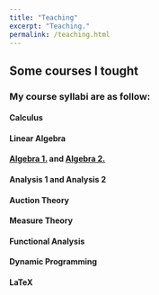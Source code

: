 ```yaml
---
title: "Teaching"
excerpt: "Teaching."
permalink: /teaching.html
---
```

## Some courses I tought

### My course syllabi are as follow:
#### Calculus
#### Linear Algebra
#### [Algebra 1.](/algebra-1) and [Algebra 2.](/algebra-2)
#### Analysis 1 and Analysis 2
#### Auction Theory
#### Measure Theory
#### Functional Analysis
#### Dynamic Programming
#### LaTeX
